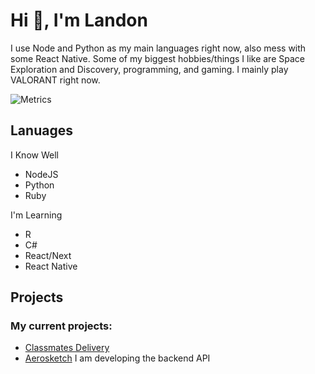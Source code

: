 # Hi 👋, I'm Landon
I use Node and Python as my main languages right now, also mess with some React Native. 
Some of my biggest hobbies/things I like are Space Exploration and Discovery, programming, and gaming. I mainly play VALORANT right now. 

![Metrics](https://metrics.lecoq.io/TheLDB?template=classic&introduction=1&lines=1&introduction.title=true&config.timezone=America%2FDenver)

## Lanuages
I Know Well
- NodeJS
- Python
- Ruby

I'm Learning
- R
- C#
- React/Next
- React Native


## Projects

### My current projects:
- [Classmates Delivery](https://classmates.delivery)
- [Aerosketch](https://peroxaan.com/Aerosketch) I am developing the backend API

